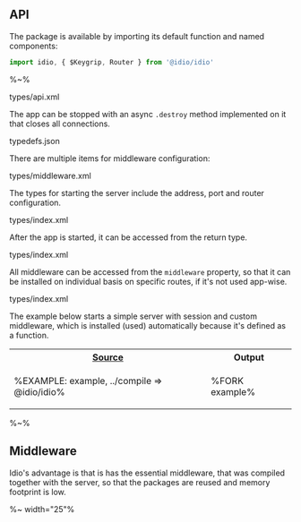 ## API

The package is available by importing its default function and named components:

```js
import idio, { $Keygrip, Router } from '@idio/idio'
```

%~%

<typedef noArgTypesInToc name="idio">types/api.xml</typedef>

The app can be stopped with an async `.destroy` method implemented on it that closes all connections.

<include-typedefs>typedefs.json</include-typedefs>

There are multiple items for middleware configuration:

<typedef name="MiddlewareConfig">types/middleware.xml</typedef>

The types for starting the server include the address, port and router configuration.

<typedef name="Config">types/index.xml</typedef>

After the app is started, it can be accessed from the return type.

<typedef name="Idio">types/index.xml</typedef>

All middleware can be accessed from the `middleware` property, so that it can be installed on individual basis on specific routes, if it's not used app-wise.

<typedef details="ConfiguredMiddleware" name="ConfiguredMiddleware">types/index.xml</typedef>

The example below starts a simple server with session and custom middleware, which is installed (used) automatically because it's defined as a function.

<table>
<!-- block-start -->
<tr><th><a href="example/index.js">Source</a></th><th>Output</th>
</tr><tr>
<td>

%EXAMPLE: example, ../compile => @idio/idio%
</td>
<td>

%FORK example%
</td></tr>
</table>

%~%

## Middleware

Idio's advantage is that is has the essential middleware, that was compiled together with the server, so that the packages are reused and memory footprint is low.

%~ width="25"%